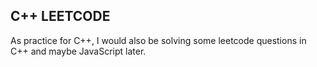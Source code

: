 ## C++ LEETCODE
As practice for C++, I would also be solving some leetcode questions in C++ and maybe JavaScript later.
